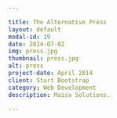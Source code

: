 ```yaml
---

title: The Alternative Press
layout: default
modal-id: 19
date: 2014-07-02
img: press.jpg
thumbnail: press.jpg
alt: press
project-date: April 2014
client: Start Bootstrap
category: Web Development
description: Maisa Solutions.

---
```

